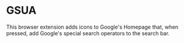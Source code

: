 # GSUA

This browser extension adds icons to Google's Homepage that, when pressed, add Google's special search operators to the search bar.
